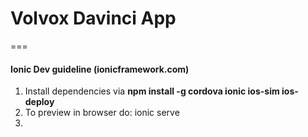 # Volvox Davinci App
===
#### Ionic Dev guideline (ionicframework.com)

1. Install dependencies via **npm install -g cordova ionic ios-sim ios-deploy**
2. To preview in browser do: ionic serve
3.
